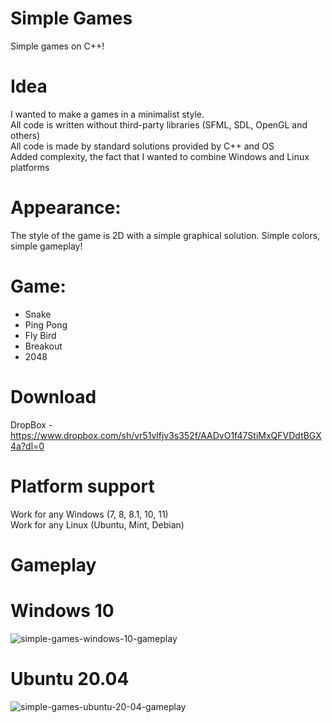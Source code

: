 # Simple Games
Simple games on C++!

# Idea
I wanted to make a games in a minimalist style.<br>
All code is written without third-party libraries (SFML, SDL, OpenGL and others)<br>
All code is made by standard solutions provided by C++ and OS<br>
Added complexity, the fact that I wanted to combine Windows and Linux platforms<br>
# Appearance:
The style of the game is 2D with a simple graphical solution. Simple colors, simple gameplay!

# Game:
 - Snake
 - Ping Pong
 - Fly Bird
 - Breakout
 - 2048

# Download
DropBox - https://www.dropbox.com/sh/vr51vlfjv3s352f/AADvO1f47StiMxQFVDdtBGX4a?dl=0

# Platform support
Work for any Windows (7, 8, 8.1, 10, 11)<br>
Work for any Linux (Ubuntu, Mint, Debian)

# Gameplay
# Windows 10
![simple-games-windows-10-gameplay](https://user-images.githubusercontent.com/98162342/162884673-535960da-7b19-4ed4-bfa3-c549294466f6.gif)
# Ubuntu 20.04
![simple-games-ubuntu-20-04-gameplay](https://user-images.githubusercontent.com/98162342/162884682-9f806798-0d2b-4792-ad36-5237f26a8941.gif)
